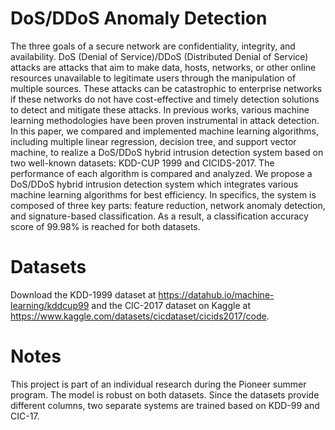 # DoS/DDoS Anomaly Detection
The three goals of a secure network are confidentiality, integrity, and availability. DoS (Denial of Service)/DDoS (Distributed Denial of Service) attacks are attacks that aim to make data, hosts, networks, or other online resources unavailable to legitimate users through the manipulation of multiple sources. These attacks can be catastrophic to enterprise networks if these networks do not have cost-effective and timely detection solutions to detect and mitigate these attacks. In previous works, various machine learning methodologies have been proven instrumental in attack detection. In this paper, we compared and implemented machine learning algorithms, including multiple linear regression, decision tree, and support vector machine, to realize a DoS/DDoS hybrid intrusion detection system based on two well-known datasets: KDD-CUP 1999 and CICIDS-2017. The performance of each algorithm is compared and analyzed. We propose a DoS/DDoS hybrid intrusion detection system which integrates various machine learning algorithms for best efficiency. In specifics, the system is composed of three key parts: feature reduction, network anomaly detection, and signature-based classification. As a result, a classification accuracy score of 99.98% is reached for both datasets.

# Datasets
Download the KDD-1999 dataset at https://datahub.io/machine-learning/kddcup99 and the CIC-2017 dataset on Kaggle at https://www.kaggle.com/datasets/cicdataset/cicids2017/code.

# Notes
This project is part of an individual research during the Pioneer summer program. The model is robust on both datasets. Since the datasets provide different columns, two separate systems are trained based on KDD-99 and CIC-17.
